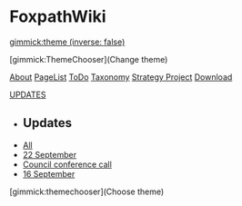 <!--
  -- Name of your wiki
  -- Do NOT remove the leading `#` character.
  -->

# FoxpathWiki

<!-- set a default theme -->
[gimmick:theme (inverse: false)](bootstrap)

<!-- show a theme chooser in the menu bar -->
[gimmick:ThemeChooser](Change theme)


<!--
  -- Navigation
  -- (Read: http://dynalon.github.io/mdwiki/#!quickstart.md#Adding_a_navigation)
  -->

[About](pages/about.md)
[PageList](PageList.md)
[ToDo](pages/todo/ToDos_END_2014.md)
[Taxonomy](pages/WebsiteStrategy/TaxonomyNotes.md)
[Strategy Project](pages/WebsiteStrategy/WebsiteStrategyMeetingNotes.md)
[Download](pages/download.md)

<!-- A more complex navigation example: ----------------------------------------

---------------------------------------------------------------------------- -->





[UPDATES]()

  * ## Updates
  * [All](pages/updates.md)
  * [22 September](pages/CT_Update_22Sept2014.md)
  * [Council conference call](BostonCouncilCall22Sept.md)
  * [16 September](pages/CT_Update_16Sept2014.md)
  


<!--
  -- Change the Language
  -- Could be useful when there's more than one language wiki.
  -->

<!--
[Change the Language]()

  * [English (United States)](/en_US/)
  * [English (United Kingdom)](/en_GB/)
  * [Italian](/it/)
-->

<!--
  -- Let the user choose a theme
  -- (Read: http://dynalon.github.io/mdwiki/#!quickstart.md#Adding_a_navigation)
  -->


[gimmick:themechooser](Choose theme)


